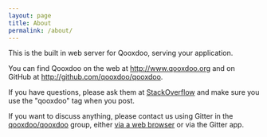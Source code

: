 ```yaml
---
layout: page
title: About
permalink: /about/
---
```


This is the built in web server for Qooxdoo, serving your application.

You can find Qooxdoo on the web at http://www.qooxdoo.org and on GitHub  at http://github.com/qooxdoo/qooxdoo.  

If you have questions, please ask them at [StackOverflow](https://stackoverflow.com/questions/tagged/qooxdoo) and make sure you use the "qooxdoo" tag when you post.

If you want to discuss anything, please contact us using Gitter in the [qooxdoo/qooxdoo](http://gitter.im/qooxdoo/qooxdoo) group, either [via a web browser](http://gitter.im/qooxdoo/qooxdoo) or via the Gitter app.

